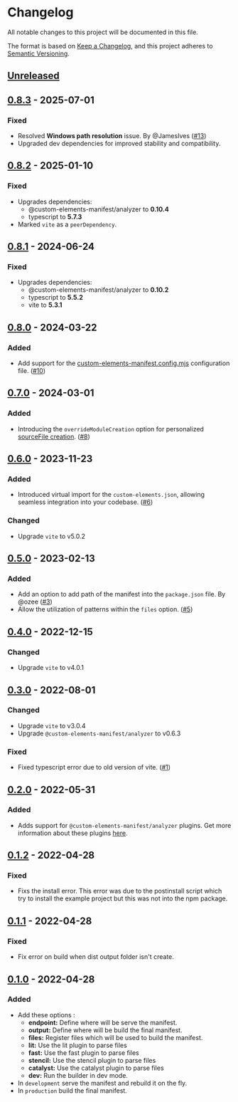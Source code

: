 # Changelog
All notable changes to this project will be documented in this file.

The format is based on [Keep a Changelog](https://keepachangelog.com/en/1.0.0/),
and this project adheres to [Semantic Versioning](https://semver.org/spec/v2.0.0.html).

## [Unreleased]

## [0.8.3] - 2025-07-01
### Fixed
- Resolved **Windows path resolution** issue. By @JamesIves ([#13](https://github.com/Kamiapp-fr/vite-plugin-cem/issues/13))
- Upgraded dev dependencies for improved stability and compatibility.

## [0.8.2] - 2025-01-10
### Fixed
- Upgrades dependencies:
  - @custom-elements-manifest/analyzer to **0.10.4**
  - typescript to **5.7.3**
- Marked `vite` as a `peerDependency`.

## [0.8.1] - 2024-06-24
### Fixed
- Upgrades dependencies:
  - @custom-elements-manifest/analyzer to **0.10.2**
  - typescript to **5.5.2**
  - vite to **5.3.1**

## [0.8.0] - 2024-03-22
### Added
- Add support for the [custom-elements-manifest.config.mjs](https://custom-elements-manifest.open-wc.org/analyzer/config/#config-file) configuration file. ([#10](https://github.com/Kamiapp-fr/vite-plugin-cem/issues/10))

## [0.7.0] - 2024-03-01
### Added
- Introducing the `overrideModuleCreation` option for personalized [sourceFile creation](https://custom-elements-manifest.open-wc.org/analyzer/plugins/authoring/#overriding-sourcefile-creation). ([#8](https://github.com/Kamiapp-fr/vite-plugin-cem/issues/8))

## [0.6.0] - 2023-11-23
### Added
- Introduced virtual import for the `custom-elements.json`, allowing seamless integration into your codebase. ([#6](https://github.com/Kamiapp-fr/vite-plugin-cem/issues/6))

### Changed
- Upgrade `vite` to v5.0.2

## [0.5.0] - 2023-02-13
### Added
- Add an option to add path of the manifest into the `package.json` file. By @ozee ([#3](https://github.com/Kamiapp-fr/vite-plugin-cem/issues/3))
- Allow the utilization of patterns within the `files` option. ([#5](https://github.com/Kamiapp-fr/vite-plugin-cem/issues/5))

## [0.4.0] - 2022-12-15
### Changed
- Upgrade `vite` to v4.0.1

## [0.3.0] - 2022-08-01
### Changed
- Upgrade `vite` to v3.0.4
- Upgrade `@custom-elements-manifest/analyzer` to v0.6.3

### Fixed
- Fixed typescript error due to old version of vite. ([#1](https://github.com/Kamiapp-fr/vite-plugin-cem/issues/1))

## [0.2.0] - 2022-05-31
### Added
- Adds support for `@custom-elements-manifest/analyzer` plugins. Get more information about these plugins [here](https://custom-elements-manifest.open-wc.org/analyzer/plugins/intro/).

## [0.1.2] - 2022-04-28
### Fixed
- Fixs the install error. This error was due to the postinstall script which try to install the example project but this was not into the npm package.

## [0.1.1] - 2022-04-28
### Fixed
- Fix error on build when dist output folder isn't create.

## [0.1.0] - 2022-04-28
### Added
- Add these options :
  - **endpoint:** Define where will be serve the manifest.
  - **output:** Define where will be build the final manifest.
  - **files:** Register files which will be used to build the manifest.
  - **lit:** Use the lit plugin to parse files
  - **fast:** Use the fast plugin to parse files
  - **stencil:** Use the stencil plugin to parse files
  - **catalyst:** Use the catalyst plugin to parse files
  - **dev:** Run the builder in dev mode.
- In `development` serve the manifest and rebuild it on the fly.
- In `production` build the final manifest.

[Unreleased]: https://github.com/Kamiapp-fr/vite-plugin-cem/compare/v0.8.3...HEAD
[0.8.3]: https://github.com/Kamiapp-fr/vite-plugin-cem/compare/v0.8.2...v0.8.3
[0.8.2]: https://github.com/Kamiapp-fr/vite-plugin-cem/compare/v0.8.1...v0.8.2
[0.8.1]: https://github.com/Kamiapp-fr/vite-plugin-cem/compare/v0.8.0...v0.8.1
[0.8.0]: https://github.com/Kamiapp-fr/vite-plugin-cem/compare/v0.7.0...v0.8.0
[0.7.0]: https://github.com/Kamiapp-fr/vite-plugin-cem/compare/v0.6.0...v0.7.0
[0.6.0]: https://github.com/Kamiapp-fr/vite-plugin-cem/compare/v0.5.0...v0.6.0
[0.5.0]: https://github.com/Kamiapp-fr/vite-plugin-cem/compare/v0.4.0...v0.5.0
[0.4.0]: https://github.com/Kamiapp-fr/vite-plugin-cem/compare/v0.3.0...v0.4.0
[0.3.0]: https://github.com/Kamiapp-fr/vite-plugin-cem/compare/v0.2.0...v0.3.0
[0.2.0]: https://github.com/Kamiapp-fr/vite-plugin-cem/compare/v0.1.2...v0.2.0
[0.1.2]: https://github.com/Kamiapp-fr/vite-plugin-cem/compare/v0.1.1...v0.1.2
[0.1.1]: https://github.com/Kamiapp-fr/vite-plugin-cem/compare/v0.1.0...v0.1.1
[0.1.0]: https://github.com/Kamiapp-fr/vite-plugin-cem/releases/tag/v0.1.0
